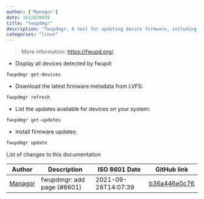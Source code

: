 ```yaml
---
author: ['Managor']
date: 1632830859
title: "fwupdmgr"
description: "fwupdmgr, A tool for updating device firmware, including UEFI, using `fwupd`."
categories: "linux"
---
```

> More information: <https://fwupd.org/>.

- Display all devices detected by fwupd:

```bash
fwupdmgr get-devices
```

- Download the latest firmware metadata from LVFS:

```bash
fwupdmgr refresh
```

- List the updates available for devices on your system:

```bash
fwupdmgr get-updates
```

- Install firmware updates:

```bash
fwupdmgr update
```
List of changes to this documentation


Author | Description | ISO 8601 Date | GitHub link
------|-----|-----|-----
[Managor](mailto:42655600+Managor@users.noreply.github.com) | fwupdmgr: add page (#6601) | 2021-09-28T14:07:39 | [b36a446e0c76](https://github.com/tldr-pages/tldr/commit/b36a446e0c76383a65f1fe3195d24c738efbcf55)

